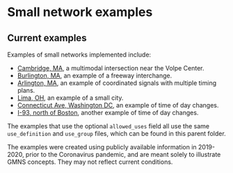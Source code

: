 # Small network examples

## Current examples
Examples of small networks implemented include:
- [Cambridge, MA](Cambridge_v090), a multimodal intersection near the Volpe Center. 
- [Burlington, MA](Freeway_Interchange), an example of a freeway interchange.
- [Arlington, MA](Arlington_Signals), an example of coordinated signals with multiple timing plans.
- [Lima, OH](Lima/GMNS), an example of a small city.
- [Connecticut Ave, Washington DC](TOD_Examples/CT_Ave.md), an example of time of day changes.
- [I-93, north of Boston](TOD_Examples/I-93.md), another example of time of day changes.

The examples that use the optional `allowed_uses` field all use the same `use_definition` and `use_group` files, which can be found in this parent folder.

The examples were created using publicly available information in 2019-2020, prior to the Coronavirus pandemic, and are meant solely to illustrate GMNS concepts. They may not reflect current conditions. 
